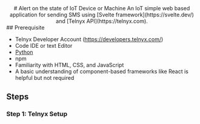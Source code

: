 <div align="center">
# Alert on the state of IoT Device or Machine
An IoT simple web based application for sending SMS using [Svelte framework](https://svelte.dev/) and [Telnyx API](https://telnyx.com).
</div>
## Prerequisite
 
 * Telnyx Developer Account (https://developers.telnyx.com/)
 * Code IDE or text Editor
 * [Python](https://nodejs.org/en/)
 * npm
 * Familiarity with HTML, CSS, and JavaScript
 * A basic understanding of component-based frameworks like React is helpful but not required

  ## Steps

 ### Step 1: Telnyx Setup 

